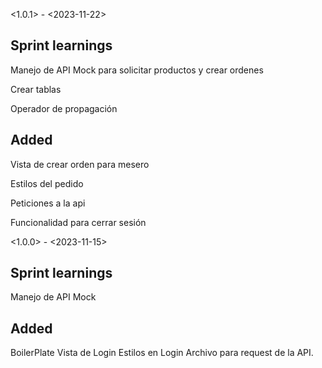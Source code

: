 <1.0.1> - <2023-11-22>


## Sprint learnings
Manejo de API Mock para solicitar productos y crear ordenes

Crear tablas 

Operador de propagación


## Added
Vista de crear orden para mesero

Estilos del pedido

Peticiones a la api

Funcionalidad para cerrar sesión 


<1.0.0> - <2023-11-15>


## Sprint learnings
Manejo de API Mock


## Added
BoilerPlate
Vista de Login
Estilos en Login
Archivo para request de la API.

